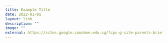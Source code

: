 ```yaml
---
title: Example Title
date: 2022-01-01
layout: link
description: ""
image: ""
external: https://sites.google.com/moe.edu.sg/fcps-g-site-parents-briefing/parents-briefing-home
---
```

